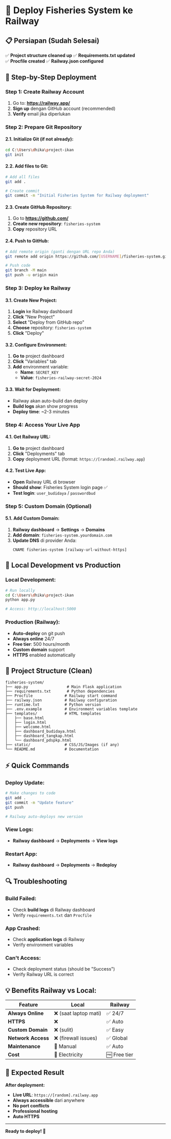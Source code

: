 # 🚀 Deploy Fisheries System ke Railway

## 📋 Persiapan (Sudah Selesai)

✅ **Project structure cleaned up**
✅ **Requirements.txt updated**  
✅ **Procfile created**
✅ **Railway.json configured**

## 🌟 Step-by-Step Deployment

### **Step 1: Create Railway Account**
1. Go to: **https://railway.app/**
2. **Sign up** dengan GitHub account (recommended)
3. **Verify** email jika diperlukan

### **Step 2: Prepare Git Repository**

#### **2.1. Initialize Git (if not already):**
```bash
cd C:\Users\dhika\project-ikan
git init
```

#### **2.2. Add files to Git:**
```bash
# Add all files  
git add .

# Create commit
git commit -m "Initial Fisheries System for Railway deployment"
```

#### **2.3. Create GitHub Repository:**
1. Go to **https://github.com/**
2. **Create new repository**: `fisheries-system`
3. **Copy** repository URL

#### **2.4. Push to GitHub:**
```bash
# Add remote origin (ganti dengan URL repo Anda)
git remote add origin https://github.com/[USERNAME]/fisheries-system.git

# Push code
git branch -M main
git push -u origin main
```

### **Step 3: Deploy ke Railway**

#### **3.1. Create New Project:**
1. **Login** ke Railway dashboard
2. **Click** "New Project"
3. **Select** "Deploy from GitHub repo"
4. **Choose** repository: `fisheries-system`
5. **Click** "Deploy"

#### **3.2. Configure Environment:**
1. **Go to** project dashboard
2. **Click** "Variables" tab
3. **Add** environment variable:
   - **Name**: `SECRET_KEY`
   - **Value**: `fisheries-railway-secret-2024`

#### **3.3. Wait for Deployment:**
- Railway akan auto-build dan deploy
- **Build logs** akan show progress
- **Deploy time**: ~2-3 minutes

### **Step 4: Access Your Live App**

#### **4.1. Get Railway URL:**
1. **Go to** project dashboard  
2. **Click** "Deployments" tab
3. **Copy** deployment URL (format: `https://[random].railway.app`)

#### **4.2. Test Live App:**
- **Open** Railway URL di browser
- **Should show**: Fisheries System login page ✅
- **Test login**: `user_budidaya` / `passwordbud`

### **Step 5: Custom Domain (Optional)**

#### **5.1. Add Custom Domain:**
1. **Railway dashboard** → **Settings** → **Domains**
2. **Add domain**: `fisheries-system.yourdomain.com`
3. **Update DNS** di provider Anda:
   ```
   CNAME fisheries-system [railway-url-without-https]
   ```

## 🔧 **Local Development vs Production**

### **Local Development:**
```bash
# Run locally
cd C:\Users\dhika\project-ikan
python app.py

# Access: http://localhost:5000
```

### **Production (Railway):**
- **Auto-deploy** on git push
- **Always online** 24/7  
- **Free tier**: 500 hours/month
- **Custom domain** support
- **HTTPS** enabled automatically

## 🎯 **Project Structure (Clean)**

```
fisheries-system/
├── app.py                 # Main Flask application
├── requirements.txt       # Python dependencies
├── Procfile              # Railway start command
├── railway.json          # Railway configuration
├── runtime.txt           # Python version
├── .env.example          # Environment variables template
├── templates/            # HTML templates
│   ├── base.html
│   ├── login.html
│   ├── welcome.html
│   ├── dashboard_budidaya.html
│   ├── dashboard_tangkap.html
│   └── dashboard_pdspkp.html
├── static/               # CSS/JS/Images (if any)
└── README.md             # Documentation
```

## ⚡ **Quick Commands**

### **Deploy Update:**
```bash
# Make changes to code
git add .
git commit -m "Update feature"
git push

# Railway auto-deploys new version
```

### **View Logs:**
- **Railway dashboard** → **Deployments** → **View logs**

### **Restart App:**
- **Railway dashboard** → **Deployments** → **Redeploy**

## 🔍 **Troubleshooting**

### **Build Failed:**
- Check **build logs** di Railway dashboard
- Verify `requirements.txt` dan `Procfile`

### **App Crashed:**
- Check **application logs** di Railway
- Verify environment variables

### **Can't Access:**
- Check deployment status (should be "Success")
- Verify Railway URL is correct

## 💡 **Benefits Railway vs Local:**

| Feature | Local | Railway |
|---------|-------|---------|
| **Always Online** | ❌ (saat laptop mati) | ✅ 24/7 |
| **HTTPS** | ❌ | ✅ Auto |
| **Custom Domain** | ❌ (sulit) | ✅ Easy |
| **Network Access** | ❌ (firewall issues) | ✅ Global |
| **Maintenance** | 🔧 Manual | ✅ Auto |
| **Cost** | 💸 Electricity | 🆓 Free tier |

## 🎉 **Expected Result**

**After deployment:**
- **Live URL**: `https://[random].railway.app`
- **Always accessible** dari anywhere
- **No port conflicts**
- **Professional hosting**
- **Auto HTTPS**

---

**Ready to deploy! 🚀**
